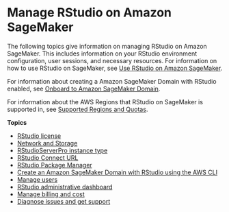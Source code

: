 # Manage RStudio on Amazon SageMaker<a name="rstudio-manage"></a>

 The following topics give information on managing RStudio on Amazon SageMaker\. This includes information on your RStudio environment configuration, user sessions, and necessary resources\. For information on how to use RStudio on SageMaker, see [Use RStudio on Amazon SageMaker](rstudio-use.md)\. 

 For information about creating a Amazon SageMaker Domain with RStudio enabled, see [Onboard to Amazon SageMaker Domain](gs-studio-onboard.md)\.  

 For information about the AWS Regions that RStudio on SageMaker is supported in, see [Supported Regions and Quotas](regions-quotas.md)\.  

**Topics**
+ [RStudio license](rstudio-license.md)
+ [Network and Storage](rstudio-network.md)
+ [RStudioServerPro instance type](rstudio-select-instance.md)
+ [RStudio Connect URL](rstudio-configure-connect.md)
+ [RStudio Package Manager](rstudio-configure-pm.md)
+ [Create an Amazon SageMaker Domain with RStudio using the AWS CLI](rstudio-create-cli.md)
+ [Manage users](rstudio-create-user.md)
+ [RStudio administrative dashboard](rstudio-admin.md)
+ [Manage billing and cost](rstudio-billing.md)
+ [Diagnose issues and get support](rstudio-troubleshooting.md)